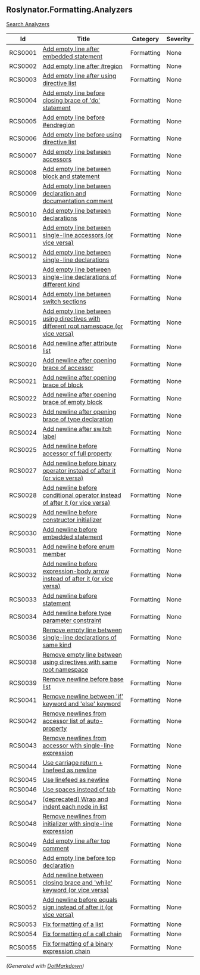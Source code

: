 ## Roslynator\.Formatting\.Analyzers

[Search Analyzers](http://pihrt.net/Roslynator/Analyzers)

| Id  | Title | Category | Severity |
| --- | ----- | -------- | -------- |
| RCS0001 | [Add empty line after embedded statement](../../docs/analyzers/RCS0001.md) | Formatting | None |
| RCS0002 | [Add empty line after #region](../../docs/analyzers/RCS0002.md) | Formatting | None |
| RCS0003 | [Add empty line after using directive list](../../docs/analyzers/RCS0003.md) | Formatting | None |
| RCS0004 | [Add empty line before closing brace of 'do' statement](../../docs/analyzers/RCS0004.md) | Formatting | None |
| RCS0005 | [Add empty line before #endregion](../../docs/analyzers/RCS0005.md) | Formatting | None |
| RCS0006 | [Add empty line before using directive list](../../docs/analyzers/RCS0006.md) | Formatting | None |
| RCS0007 | [Add empty line between accessors](../../docs/analyzers/RCS0007.md) | Formatting | None |
| RCS0008 | [Add empty line between block and statement](../../docs/analyzers/RCS0008.md) | Formatting | None |
| RCS0009 | [Add empty line between declaration and documentation comment](../../docs/analyzers/RCS0009.md) | Formatting | None |
| RCS0010 | [Add empty line between declarations](../../docs/analyzers/RCS0010.md) | Formatting | None |
| RCS0011 | [Add empty line between single-line accessors (or vice versa)](../../docs/analyzers/RCS0011.md) | Formatting | None |
| RCS0012 | [Add empty line between single-line declarations](../../docs/analyzers/RCS0012.md) | Formatting | None |
| RCS0013 | [Add empty line between single-line declarations of different kind](../../docs/analyzers/RCS0013.md) | Formatting | None |
| RCS0014 | [Add empty line between switch sections](../../docs/analyzers/RCS0014.md) | Formatting | None |
| RCS0015 | [Add empty line between using directives with different root namespace (or vice versa)](../../docs/analyzers/RCS0015.md) | Formatting | None |
| RCS0016 | [Add newline after attribute list](../../docs/analyzers/RCS0016.md) | Formatting | None |
| RCS0020 | [Add newline after opening brace of accessor](../../docs/analyzers/RCS0020.md) | Formatting | None |
| RCS0021 | [Add newline after opening brace of block](../../docs/analyzers/RCS0021.md) | Formatting | None |
| RCS0022 | [Add newline after opening brace of empty block](../../docs/analyzers/RCS0022.md) | Formatting | None |
| RCS0023 | [Add newline after opening brace of type declaration](../../docs/analyzers/RCS0023.md) | Formatting | None |
| RCS0024 | [Add newline after switch label](../../docs/analyzers/RCS0024.md) | Formatting | None |
| RCS0025 | [Add newline before accessor of full property](../../docs/analyzers/RCS0025.md) | Formatting | None |
| RCS0027 | [Add newline before binary operator instead of after it (or vice versa)](../../docs/analyzers/RCS0027.md) | Formatting | None |
| RCS0028 | [Add newline before conditional operator instead of after it (or vice versa)](../../docs/analyzers/RCS0028.md) | Formatting | None |
| RCS0029 | [Add newline before constructor initializer](../../docs/analyzers/RCS0029.md) | Formatting | None |
| RCS0030 | [Add newline before embedded statement](../../docs/analyzers/RCS0030.md) | Formatting | None |
| RCS0031 | [Add newline before enum member](../../docs/analyzers/RCS0031.md) | Formatting | None |
| RCS0032 | [Add newline before expression-body arrow instead of after it (or vice versa)](../../docs/analyzers/RCS0032.md) | Formatting | None |
| RCS0033 | [Add newline before statement](../../docs/analyzers/RCS0033.md) | Formatting | None |
| RCS0034 | [Add newline before type parameter constraint](../../docs/analyzers/RCS0034.md) | Formatting | None |
| RCS0036 | [Remove empty line between single-line declarations of same kind](../../docs/analyzers/RCS0036.md) | Formatting | None |
| RCS0038 | [Remove empty line between using directives with same root namespace](../../docs/analyzers/RCS0038.md) | Formatting | None |
| RCS0039 | [Remove newline before base list](../../docs/analyzers/RCS0039.md) | Formatting | None |
| RCS0041 | [Remove newline between 'if' keyword and 'else' keyword](../../docs/analyzers/RCS0041.md) | Formatting | None |
| RCS0042 | [Remove newlines from accessor list of auto-property](../../docs/analyzers/RCS0042.md) | Formatting | None |
| RCS0043 | [Remove newlines from accessor with single-line expression](../../docs/analyzers/RCS0043.md) | Formatting | None |
| RCS0044 | [Use carriage return + linefeed as newline](../../docs/analyzers/RCS0044.md) | Formatting | None |
| RCS0045 | [Use linefeed as newline](../../docs/analyzers/RCS0045.md) | Formatting | None |
| RCS0046 | [Use spaces instead of tab](../../docs/analyzers/RCS0046.md) | Formatting | None |
| RCS0047 | [\[deprecated\] Wrap and indent each node in list](../../docs/analyzers/RCS0047.md) | Formatting | None |
| RCS0048 | [Remove newlines from initializer with single-line expression](../../docs/analyzers/RCS0048.md) | Formatting | None |
| RCS0049 | [Add empty line after top comment](../../docs/analyzers/RCS0049.md) | Formatting | None |
| RCS0050 | [Add empty line before top declaration](../../docs/analyzers/RCS0050.md) | Formatting | None |
| RCS0051 | [Add newline between closing brace and 'while' keyword (or vice versa)](../../docs/analyzers/RCS0051.md) | Formatting | None |
| RCS0052 | [Add newline before equals sign instead of after it (or vice versa)](../../docs/analyzers/RCS0052.md) | Formatting | None |
| RCS0053 | [Fix formatting of a list](../../docs/analyzers/RCS0053.md) | Formatting | None |
| RCS0054 | [Fix formatting of a call chain](../../docs/analyzers/RCS0054.md) | Formatting | None |
| RCS0055 | [Fix formatting of a binary expression chain](../../docs/analyzers/RCS0055.md) | Formatting | None |


*\(Generated with [DotMarkdown](http://github.com/JosefPihrt/DotMarkdown)\)*